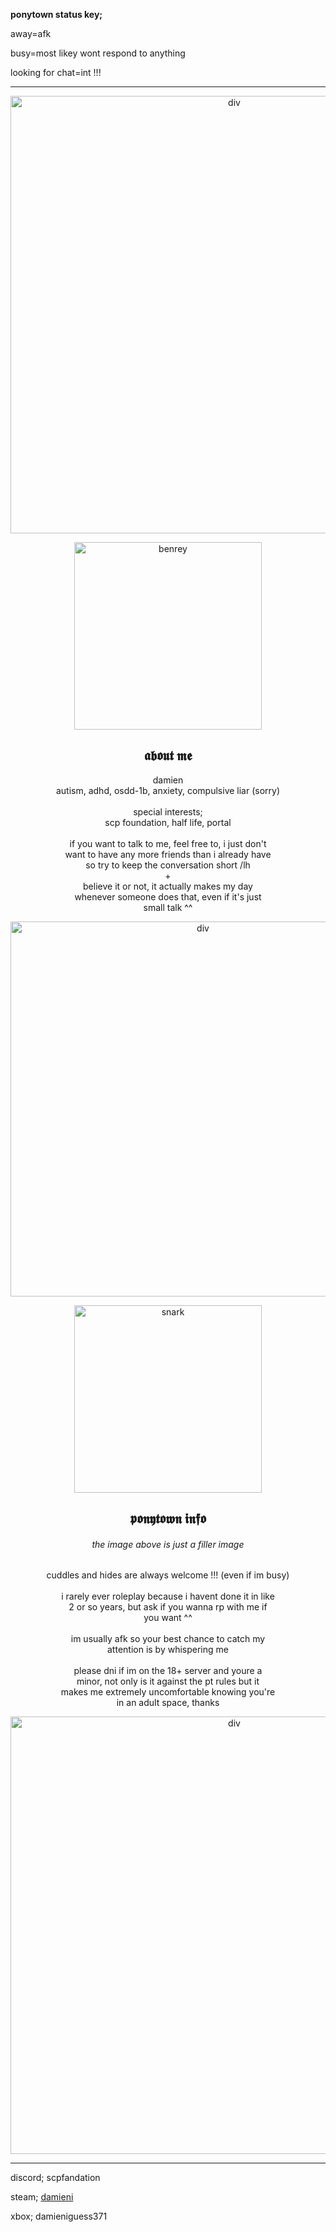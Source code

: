 **ponytown status key;**

away=afk

busy=most likey wont respond to anything

looking for chat=int !!!

***

<p align="center">
<img width="700" src="https://files.catbox.moe/1dkkur.png" alt="div">
</p>
<p align="center">
<img width="300" src="https://i.postimg.cc/3NSJKzR4/benreyplushpng.png" alt="benrey">
 </p>
                
<h2 align="center">
𝖆𝖇𝖔𝖚𝖙 𝖒𝖊
</h2>
<p align="center">
   damien
   <br>autism, adhd, osdd-1b, anxiety, compulsive liar (sorry)
    <br>
   <br>special interests;
<br>scp foundation, half life, portal
    <br>
    <br>if you want to talk to me, feel free to, i just don't
<br> want to have any more friends than i already have
    <br> so try to keep the conversation short /lh
<br>+
<br>believe it or not, it actually makes my day
<br>whenever someone does that, even if it's just
<br>small talk ^^
</p>
<p align="center">
   <img width="600" src="https://64.media.tumblr.com/9d442bd1d2ca26add6477eec9e96c724/6ba7b765c60690bb-88/s1280x1920/c0d942d02aff2f9d95f1de4acb374d9aa024195d.pnj" alt="div">
</p>
<p align="center">
   <img width="300" src="https://64.media.tumblr.com/b9aad61b05140eb6ca687107c880b15e/e5a0ef7972042c81-3d/s640x960/fcb6610d6848441a7d0ae595406b6c5203f5734e.png" alt="snark">
</p>
<h2 align="center">
     𝖕𝖔𝖓𝖞𝖙𝖔𝖜𝖓 𝖎𝖓𝖋𝖔
</h2>
<h6 align="center">
   the image above is just a filler image
</h6>
<p align="center">
   cuddles and hides are always welcome !!! (even if im busy)
   <br>
   <br>i rarely ever roleplay because i havent done it in like
<br>2 or so years, but ask if you wanna rp with me if
<br> you want ^^
<br>
<br> im usually afk so your best chance to catch my
<br> attention is by whispering me
<br> 
<br>please dni if im on the 18+ server and youre a
<br>minor, not only is it against the pt rules but it
<br>makes me extremely uncomfortable knowing you're
<br>in an adult space, thanks
<p align="center">
   <img width="700" src="https://files.catbox.moe/o4xu5w.png" alt="div">
</p>

***

discord; scpfandation

steam; [damieni](https://steamcommunity.com/id/damieni/)

xbox; damieniguess371
